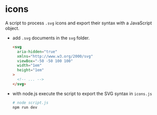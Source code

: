 # icons

A script to process `.svg` icons and export their syntax with a JavaScript object.

- add `.svg` documents in the `svg` folder.

  ```html
  <svg
    aria-hidden="true"
    xmlns="http://www.w3.org/2000/svg"
    viewBox="-50 -50 100 100"
    width="1em"
    height="1em"
  >
    <!-- ... -->
  </svg>
  ```

- with node.js execute the script to export the SVG syntax in `icons.js`

  ```bash
  # node script.js
  npm run dev
  ```
